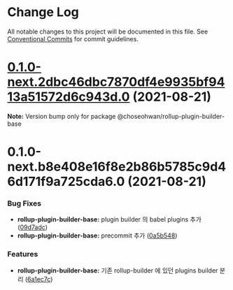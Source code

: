 # Change Log

All notable changes to this project will be documented in this file.
See [Conventional Commits](https://conventionalcommits.org) for commit guidelines.

# [0.1.0-next.2dbc46dbc7870df4e9935bf9413a51572d6c943d.0](https://github.com/ChoSeoHwan/library/compare/@choseohwan/rollup-plugin-builder-base@0.1.0-next.b8e408e16f8e2b86b5785c9d46d171f9a725cda6.0...@choseohwan/rollup-plugin-builder-base@0.1.0-next.2dbc46dbc7870df4e9935bf9413a51572d6c943d.0) (2021-08-21)

**Note:** Version bump only for package @choseohwan/rollup-plugin-builder-base





# 0.1.0-next.b8e408e16f8e2b86b5785c9d46d171f9a725cda6.0 (2021-08-21)


### Bug Fixes

* **rollup-plugin-builder-base:** plugin builder 의 babel plugins 추가 ([09d7adc](https://github.com/ChoSeoHwan/library/commit/09d7adc9d268fab809b6d27b842c3ed6fc7d2ac7))
* **rollup-plugin-builder-base:** precommit 추가 ([0a5b548](https://github.com/ChoSeoHwan/library/commit/0a5b548ea32393935e0c599d46ac1b886f84f1de))


### Features

* **rollup-plugin-builder-base:** 기존 rollup-builder 에 있던 plugins builder 분리 ([6a1ec7c](https://github.com/ChoSeoHwan/library/commit/6a1ec7c525606bf23f738e3bff5525dda3cfa493))

